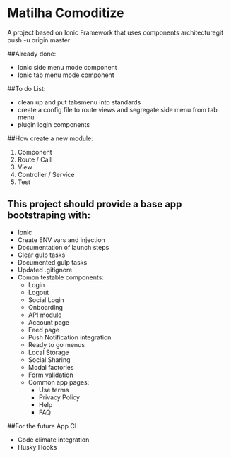 # Matilha Comoditize

A project based on Ionic Framework that uses components architecturegit push -u origin master

##Already done:
- Ionic side menu mode component
- Ionic tab menu mode component

##To do List:
- clean up and put tabsmenu into standards
- create a config file to route views and segregate side menu from tab menu
- plugin login components

                

##How create a new module:
1. Component
2. Route / Call
3. View
4. Controller / Service
5. Test


## This project should provide a base app bootstraping with:

- Ionic 
- Create ENV vars and injection
- Documentation of launch steps
- Clear gulp tasks
- Documented gulp tasks
- Updated .gitignore
- Comon testable components:
  - Login
  - Logout
  - Social Login
  - Onboarding
  - API module
  - Account page
  - Feed page
  - Push Notification integration
  - Ready to go menus
  - Local Storage
  - Social Sharing
  - Modal factories
  - Form validation
  - Common app pages:
    - Use terms
    - Privacy Policy
    - Help
    - FAQ

##For the future App CI

- Code climate integration
- Husky Hooks